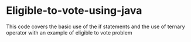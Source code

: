 # Eligible-to-vote-using-java
This code covers the basic use of the if statements and the use of ternary operator with an example of eligible to vote problem
